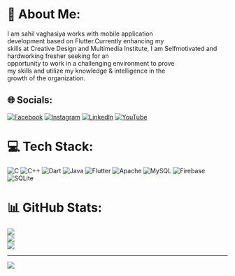 # 💫 About Me:
I am sahil vaghasiya works with mobile application<br>development based on Flutter.Currently enhancing my<br>skills at Creative Design and Multimedia Institute, I am Selfmotivated and hardworking fresher seeking for an<br>opportunity to work in a challenging environment to prove<br>my skills and utilize my knowledge & intelligence in the<br>growth of the organization.


## 🌐 Socials:
[![Facebook](https://img.shields.io/badge/Facebook-%231877F2.svg?logo=Facebook&logoColor=white)](https://facebook.com/https://www.facebook.com/share/19urGwgtF1/) [![Instagram](https://img.shields.io/badge/Instagram-%23E4405F.svg?logo=Instagram&logoColor=white)](https://instagram.com/mr_s.h._vaghasiya) [![LinkedIn](https://img.shields.io/badge/LinkedIn-%230077B5.svg?logo=linkedin&logoColor=white)](https://linkedin.com/in/vaghasiyasahil) [![YouTube](https://img.shields.io/badge/YouTube-%23FF0000.svg?logo=YouTube&logoColor=white)](https://youtube.com/@https://www.youtube.com/@mrshvaghasiya) 

# 💻 Tech Stack:
![C](https://img.shields.io/badge/c-%2300599C.svg?style=for-the-badge&logo=c&logoColor=white) ![C++](https://img.shields.io/badge/c++-%2300599C.svg?style=for-the-badge&logo=c%2B%2B&logoColor=white) ![Dart](https://img.shields.io/badge/dart-%230175C2.svg?style=for-the-badge&logo=dart&logoColor=white) ![Java](https://img.shields.io/badge/java-%23ED8B00.svg?style=for-the-badge&logo=openjdk&logoColor=white) ![Flutter](https://img.shields.io/badge/Flutter-%2302569B.svg?style=for-the-badge&logo=Flutter&logoColor=white) ![Apache](https://img.shields.io/badge/apache-%23D42029.svg?style=for-the-badge&logo=apache&logoColor=white) ![MySQL](https://img.shields.io/badge/mysql-4479A1.svg?style=for-the-badge&logo=mysql&logoColor=white) ![Firebase](https://img.shields.io/badge/firebase-a08021?style=for-the-badge&logo=firebase&logoColor=ffcd34) ![SQLite](https://img.shields.io/badge/sqlite-%2307405e.svg?style=for-the-badge&logo=sqlite&logoColor=white)
# 📊 GitHub Stats:
![](https://github-readme-stats.vercel.app/api?username=vaghasiyasahil&theme=dark&hide_border=true&include_all_commits=false&count_private=false)<br/>
![](https://github-readme-streak-stats.herokuapp.com/?user=vaghasiyasahil&theme=dark&hide_border=true)<br/>
![](https://github-readme-stats.vercel.app/api/top-langs/?username=vaghasiyasahil&theme=dark&hide_border=true&include_all_commits=false&count_private=false&layout=compact)

---
[![](https://visitcount.itsvg.in/api?id=vaghasiyasahil&icon=0&color=0)](https://visitcount.itsvg.in)

<!-- Proudly created with GPRM ( https://gprm.itsvg.in ) -->
